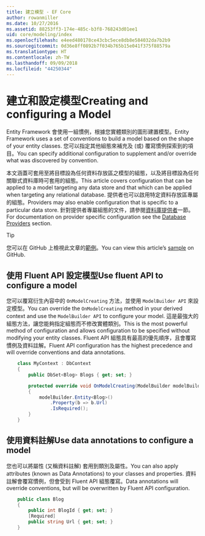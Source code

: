 ```yaml
---
title: 建立模型 - EF Core
author: rowanmiller
ms.date: 10/27/2016
ms.assetid: 88253ff3-174e-485c-b3f8-768243d01ee1
uid: core/modeling/index
ms.openlocfilehash: e4eed480178ce43cbc5ece8db8e584032da7b2b9
ms.sourcegitcommit: 0d36e8ff0892b7f034b765b15e041f375f88579a
ms.translationtype: HT
ms.contentlocale: zh-TW
ms.lasthandoff: 09/09/2018
ms.locfileid: "44250344"
---
```

# <a name="creating-and-configuring-a-model"></a><span data-ttu-id="9e4f7-102">建立和設定模型</span><span class="sxs-lookup"><span data-stu-id="9e4f7-102">Creating and configuring a Model</span></span>

<span data-ttu-id="9e4f7-103">Entity Framework 會使用一組慣例，根據您實體類別的圖形建置模型。</span><span class="sxs-lookup"><span data-stu-id="9e4f7-103">Entity Framework uses a set of conventions to build a model based on the shape of your entity classes.</span></span> <span data-ttu-id="9e4f7-104">您可以指定其他組態來補充及 (或) 覆寫慣例探索到的項目。</span><span class="sxs-lookup"><span data-stu-id="9e4f7-104">You can specify additional configuration to supplement and/or override what was discovered by convention.</span></span>

<span data-ttu-id="9e4f7-105">本文涵蓋可套用至將目標設為任何資料存放區之模型的組態，以及將目標設為任何關聯式資料庫時可套用的組態。</span><span class="sxs-lookup"><span data-stu-id="9e4f7-105">This article covers configuration that can be applied to a model targeting any data store and that which can be applied when targeting any relational database.</span></span> <span data-ttu-id="9e4f7-106">提供者也可以啟用特定資料存放區專屬的組態。</span><span class="sxs-lookup"><span data-stu-id="9e4f7-106">Providers may also enable configuration that is specific to a particular data store.</span></span> <span data-ttu-id="9e4f7-107">針對提供者專屬組態的文件，請參閱[資料庫提供者](../providers/index.md)一節。</span><span class="sxs-lookup"><span data-stu-id="9e4f7-107">For documentation on provider specific configuration see the [Database Providers](../providers/index.md) section.</span></span>

> [!TIP]  
> <span data-ttu-id="9e4f7-108">您可以在 GitHub 上檢視此文章的[範例](https://github.com/aspnet/EntityFramework.Docs/tree/master/samples)。</span><span class="sxs-lookup"><span data-stu-id="9e4f7-108">You can view this article’s [sample](https://github.com/aspnet/EntityFramework.Docs/tree/master/samples) on GitHub.</span></span>

## <a name="use-fluent-api-to-configure-a-model"></a><span data-ttu-id="9e4f7-109">使用 Fluent API 設定模型</span><span class="sxs-lookup"><span data-stu-id="9e4f7-109">Use fluent API to configure a model</span></span>

<span data-ttu-id="9e4f7-110">您可以覆寫衍生內容中的 `OnModelCreating` 方法，並使用 `ModelBuilder API` 來設定模型。</span><span class="sxs-lookup"><span data-stu-id="9e4f7-110">You can override the `OnModelCreating` method in your derived context and use the `ModelBuilder API` to configure your model.</span></span> <span data-ttu-id="9e4f7-111">這是最強大的組態方法，讓您能夠指定組態而不修改實體類別。</span><span class="sxs-lookup"><span data-stu-id="9e4f7-111">This is the most powerful method of configuration and allows configuration to be specified without modifying your entity classes.</span></span> <span data-ttu-id="9e4f7-112">Fluent API 組態具有最高的優先順序，且會覆寫慣例及資料註解。</span><span class="sxs-lookup"><span data-stu-id="9e4f7-112">Fluent API configuration has the highest precedence and will override conventions and data annotations.</span></span>

<!-- [!code-csharp[Main](samples/core/Modeling/FluentAPI/Samples/Required.cs?range=5-15&highlight=5-10)] -->

``` csharp
    class MyContext : DbContext
    {
        public DbSet<Blog> Blogs { get; set; }

        protected override void OnModelCreating(ModelBuilder modelBuilder)
        {
            modelBuilder.Entity<Blog>()
                .Property(b => b.Url)
                .IsRequired();
        }
    }
```

## <a name="use-data-annotations-to-configure-a-model"></a><span data-ttu-id="9e4f7-113">使用資料註解</span><span class="sxs-lookup"><span data-stu-id="9e4f7-113">Use data annotations to configure a model</span></span>

<span data-ttu-id="9e4f7-114">您也可以將屬性 (又稱資料註解) 套用到類別及屬性。</span><span class="sxs-lookup"><span data-stu-id="9e4f7-114">You can also apply attributes (known as Data Annotations) to your classes and properties.</span></span> <span data-ttu-id="9e4f7-115">資料註解會覆寫慣例，但會受到 Fluent API 組態覆寫。</span><span class="sxs-lookup"><span data-stu-id="9e4f7-115">Data annotations will override conventions, but will be overwritten by Fluent API configuration.</span></span>

<!-- [!code-csharp[Main](samples/core/Modeling/DataAnnotations/Samples/Required.cs?range=11-16&highlight=4)] -->
``` csharp
    public class Blog
    {
        public int BlogId { get; set; }
        [Required]
        public string Url { get; set; }
    }
```

